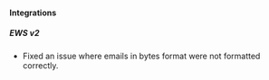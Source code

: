 
#### Integrations

##### EWS v2

- Fixed an issue where emails in bytes format were not formatted correctly.

